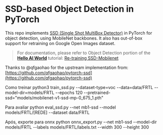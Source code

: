 # SSD-based Object Detection in PyTorch

This repo implements [SSD (Single Shot MultiBox Detector)](https://arxiv.org/abs/1512.02325) in PyTorch for object detection, using MobileNet backbones.  It also has out-of-box support for retraining on Google Open Images dataset.  

> For documentation, please refer to Object Detection portion of the **[Hello AI World](https://github.com/dusty-nv/jetson-inference/tree/dev#training)** tutorial:
> [Re-training SSD-Mobilenet](https://github.com/dusty-nv/jetson-inference/blob/dev/docs/pytorch-ssd.md)

Thanks to @qfgaohao for the upstream implementation from:  [https://github.com/qfgaohao/pytorch-ssd](https://github.com/qfgaohao/pytorch-ssd)


Como treinar
python3 train_ssd.py --dataset-type=voc --data=data/FRTL --model-dir=models/FRTL --epochs 120 --pretrained-ssd="models/mobilenet-v1-ssd-mp-0_675_1.pth"

Para avaliar
python eval_ssd.py --net mb1-ssd --model models/FRTL/[REDE] --dataset data/FRTL

Após, exporte para onnx
python onnx_export.py   --net mb1-ssd   --model-dir models/FRTL   --labels models/FRTL/labels.txt   --width 300   --height 300

